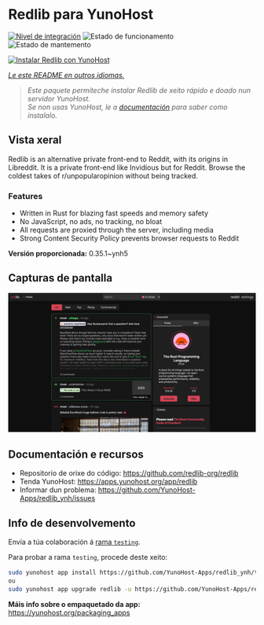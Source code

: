 <!--
NOTA: Este README foi creado automáticamente por <https://github.com/YunoHost/apps/tree/master/tools/readme_generator>
NON debe editarse manualmente.
-->

# Redlib para YunoHost

[![Nivel de integración](https://apps.yunohost.org/badge/integration/redlib)](https://ci-apps.yunohost.org/ci/apps/redlib/)
![Estado de funcionamento](https://apps.yunohost.org/badge/state/redlib)
![Estado de mantemento](https://apps.yunohost.org/badge/maintained/redlib)

[![Instalar Redlib con YunoHost](https://install-app.yunohost.org/install-with-yunohost.svg)](https://install-app.yunohost.org/?app=redlib)

*[Le este README en outros idiomas.](./ALL_README.md)*

> *Este paquete permíteche instalar Redlib de xeito rápido e doado nun servidor YunoHost.*  
> *Se non usas YunoHost, le a [documentación](https://yunohost.org/install) para saber como instalalo.*

## Vista xeral

Redlib is an alternative private front-end to Reddit, with its origins in Libreddit. It is a private front-end like Invidious but for Reddit. Browse the coldest takes of r/unpopularopinion without being tracked.

### Features

- Written in Rust for blazing fast speeds and memory safety
- No JavaScript, no ads, no tracking, no bloat
- All requests are proxied through the server, including media
- Strong Content Security Policy prevents browser requests to Reddit


**Versión proporcionada:** 0.35.1~ynh5

## Capturas de pantalla

![Captura de pantalla de Redlib](./doc/screenshots/screenshot.png)

## Documentación e recursos

- Repositorio de orixe do código: <https://github.com/redlib-org/redlib>
- Tenda YunoHost: <https://apps.yunohost.org/app/redlib>
- Informar dun problema: <https://github.com/YunoHost-Apps/redlib_ynh/issues>

## Info de desenvolvemento

Envía a túa colaboración á [rama `testing`](https://github.com/YunoHost-Apps/redlib_ynh/tree/testing).

Para probar a rama `testing`, procede deste xeito:

```bash
sudo yunohost app install https://github.com/YunoHost-Apps/redlib_ynh/tree/testing --debug
ou
sudo yunohost app upgrade redlib -u https://github.com/YunoHost-Apps/redlib_ynh/tree/testing --debug
```

**Máis info sobre o empaquetado da app:** <https://yunohost.org/packaging_apps>
